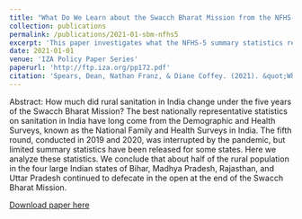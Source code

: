 ```yaml
---
title: "What Do We Learn about the Swacch Bharat Mission from the NFHS-5 Fact Sheets?"
collection: publications
permalink: /publications/2021-01-sbm-nfhs5
excerpt: 'This paper investigates what the NFHS-5 summary statistics released in 2020 tell us about open defecation in India.'
date: 2021-01-01
venue: 'IZA Policy Paper Series'
paperurl: 'http://ftp.iza.org/pp172.pdf'
citation: 'Spears, Dean, Nathan Franz, & Diane Coffey. (2021). &quot;What do we learn about the Swacch Bharat Mission from the NFHS-5 fact sheets?&quot; IZA Policy Paper 172.'
---
```

Abstract: How much did rural sanitation in India change under the five years of the Swacch Bharat Mission? The best nationally representative statistics on sanitation in India have long come from  the  Demographic  and  Health  Surveys,  known  as  the  National  Family  and  Health  Surveys  in  India.  The  fifth  round,  conducted  in  2019  and  2020,  was  interrupted  by  the  pandemic,  but  limited  summary  statistics  have  been  released  for  some  states.  Here  we  analyze  these  statistics.  We  conclude  that  about  half  of  the  rural  population  in  the  four  large  Indian  states  of  Bihar,  Madhya  Pradesh,  Rajasthan,  and  Uttar  Pradesh  continued  to  defecate in the open at the end of the Swacch Bharat Mission.

[Download paper here](http://ftp.iza.org/pp172.pdf)
